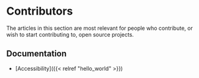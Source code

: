 # Contributors

The articles in this section are most relevant for people who contribute, or
wish to start contributing to, open source projects.

## Documentation

- [Accessibility]({{< relref "hello_world" >}})

